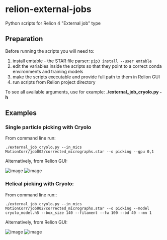 # relion-external-jobs

Python scripts for Relion 4 "External job" type

## Preparation

Before running the scripts you will need to:

1. install emtable - the STAR file parser: `pip3 install --user emtable`
2. edit the variables inside the scripts so that they point to a correct conda environments and training models
3. make the scripts executable and provide full path to them in Relion GUI
4. run scripts from Relion project directory

To see all available arguments, use for example: **./external_job_cryolo.py -h**

## Examples

### Single particle picking with Cryolo

From command line run: 
```
./external_job_cryolo.py --in_mics MotionCorr/job002/corrected_micrographs.star --o picking --gpu 0,1 
```

Alternatively, from Relion GUI:

![image](https://user-images.githubusercontent.com/6952870/139669068-6b55d83b-04f6-4181-8d54-7de17bb04bb5.png)
![image](https://user-images.githubusercontent.com/6952870/139669190-a36f04c8-078e-4b37-9883-fd7580421c98.png)

### Helical picking with Cryolo:

From command line run:: 
```
./external_job_cryolo.py --in_mics MotionCorr/job002/corrected_micrographs.star --o picking --model cryolo_model.h5 --box_size 140 --filament --fw 100 --bd 40 --mn 1
```

Alternatively, from Relion GUI:

![image](https://user-images.githubusercontent.com/6952870/139668687-008e171d-055e-456e-af3a-5ac3522cd872.png)
![image](https://user-images.githubusercontent.com/6952870/139668724-c3fecbc4-8364-401f-b3e3-1e3f880ceb2a.png)

